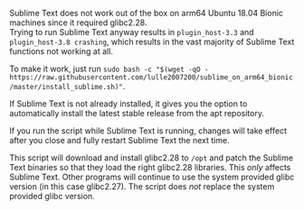 Sublime Text does not work out of the box on arm64 Ubuntu 18.04 Bionic machines since it required glibc2.28.  
Trying to run Sublime Text anyway results in `plugin_host-3.3` and `plugin_host-3.8 crashing`, which results in the vast majority of Sublime Text functions not working at all.

To make it work, just run `sudo bash -c "$(wget -qO - https://raw.githubusercontent.com/lulle2007200/sublime_on_arm64_bionic/master/install_sublime.sh)"`.  

If Sublime Text is not already installed, it gives you the option to automatically install the latest stable release from the apt repository.  

If you run the script while Sublime Text is running, changes will take effect after you close and fully restart Sublime Text the next time.  

This script will download and install glibc2.28 to `/opt` and patch the Sublime Text binaries so that they load the right glibc2.28 libraries. This *only* affects Sublime Text. Other programs will continue to use the system provided glibc version (in this case glibc2.27). The script does *not* replace the system provided glibc version.
